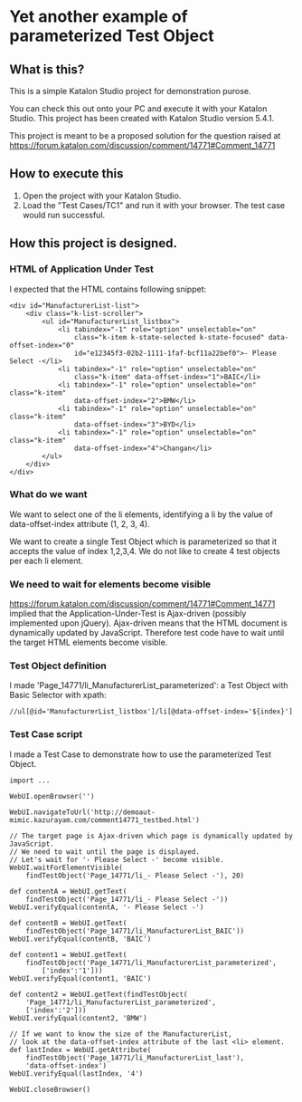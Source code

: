 Yet another example of parameterized Test Object
===
## What is this?

This is a simple Katalon Studio project for demonstration purose.

You can check this out onto your PC and execute it with your Katalon Studio.
This project has been created with Katalon Studio version 5.4.1.

This project is meant to be a proposed solution for the question raised at
https://forum.katalon.com/discussion/comment/14771#Comment_14771

## How to execute this

1. Open the project with your Katalon Studio.
2. Load the "Test Cases/TC1" and run it with your browser. The test case would run successful.

## How this project is designed.

### HTML of Application Under Test

I expected that the HTML contains following snippet:

```
<div id="ManufacturerList-list">
    <div class="k-list-scroller">
        <ul id="ManufacturerList_listbox">
            <li tabindex="-1" role="option" unselectable="on"
                class="k-item k-state-selected k-state-focused" data-offset-index="0"
                id="e12345f3-02b2-1111-1faf-bcf11a22bef0">- Please Select -</li>
            <li tabindex="-1" role="option" unselectable="on"
                class="k-item" data-offset-index="1">BAIC</li>
            <li tabindex="-1" role="option" unselectable="on" class="k-item"
                data-offset-index="2">BMW</li>
            <li tabindex="-1" role="option" unselectable="on" class="k-item"
                data-offset-index="3">BYD</li>
            <li tabindex="-1" role="option" unselectable="on" class="k-item"
                data-offset-index="4">Changan</li>
        </ul>
    </div>
</div>
```

### What do we want

We want to select one of the li elements, identifying a li by the value of data-offset-index attribute (1, 2, 3, 4).

We want to create a single Test Object which is parameterized so that it accepts the value of index 1,2,3,4. We do not like to create 4 test objects per each li element.

### We need to wait for elements become visible

https://forum.katalon.com/discussion/comment/14771#Comment_14771 implied that
the Application-Under-Test is Ajax-driven (possibly implemented upon jQuery). Ajax-driven means that the HTML
document is dynamically updated by JavaScript. Therefore test code have to wait
until the target HTML elements become visible.

### Test Object definition

I made 'Page_14771/li_ManufacturerList_parameterized': a Test Object with Basic Selector with xpath:

`//ul[@id='ManufacturerList_listbox']/li[@data-offset-index='${index}']`

### Test Case script

I made a Test Case to demonstrate how to use the parameterized Test Object.

```
import ...

WebUI.openBrowser('')

WebUI.navigateToUrl('http://demoaut-mimic.kazurayam.com/comment14771_testbed.html')

// The target page is Ajax-driven which page is dynamically updated by JavaScript.
// We need to wait until the page is displayed.
// Let's wait for '- Please Select -' become visible.
WebUI.waitForElementVisible(
	findTestObject('Page_14771/li_- Please Select -'), 20)

def contentA = WebUI.getText(
	findTestObject('Page_14771/li_- Please Select -'))
WebUI.verifyEqual(contentA, '- Please Select -')

def contentB = WebUI.getText(
	findTestObject('Page_14771/li_ManufacturerList_BAIC'))
WebUI.verifyEqual(contentB, 'BAIC')

def content1 = WebUI.getText(
	findTestObject('Page_14771/li_ManufacturerList_parameterized',
		['index':'1']))
WebUI.verifyEqual(content1, 'BAIC')

def content2 = WebUI.getText(findTestObject(
	'Page_14771/li_ManufacturerList_parameterized',
	['index':'2']))
WebUI.verifyEqual(content2, 'BMW')

// If we want to know the size of the ManufacturerList,
// look at the data-offset-index attribute of the last <li> element.
def lastIndex = WebUI.getAttribute(
	findTestObject('Page_14771/li_ManufacturerList_last'),
	'data-offset-index')
WebUI.verifyEqual(lastIndex, '4')

WebUI.closeBrowser()
```
